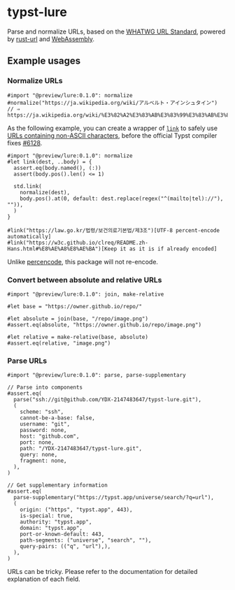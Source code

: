 # typst-lure

Parse and normalize URLs, based on the [WHATWG URL Standard](https://url.spec.whatwg.org/), powered by [rust-url](https://crates.io/crates/url) and [WebAssembly](https://typst.app/docs/reference/foundations/plugin/).

## Example usages

### Normalize URLs

```typst
#import "@preview/lure:0.1.0": normalize
#normalize("https://ja.wikipedia.org/wiki/アルベルト・アインシュタイン")
// ⇒ https://ja.wikipedia.org/wiki/%E3%82%A2%E3%83%AB%E3%83%99%E3%83%AB%E3%83%88%E3%83%BB%E3%82%A2%E3%82%A4%E3%83%B3%E3%82%B7%E3%83%A5%E3%82%BF%E3%82%A4%E3%83%B3
```

As the following example, you can create a wrapper of [`link`](https://typst.app/docs/reference/model/link/) to safely use [URLs containing non-ASCII characters](https://typst-doc-cn.github.io/clreq/#links-containing-non-ascii-characters-are-wrong-when-viewing-pdf-in-safari-ascii-safari-pdf), 
before the official Typst compiler fixes [#6128](https://github.com/typst/typst/issues/6128).

```typst
#import "@preview/lure:0.1.0": normalize
#let link(dest, ..body) = {
  assert.eq(body.named(), (:))
  assert(body.pos().len() <= 1)

  std.link(
    normalize(dest),
    body.pos().at(0, default: dest.replace(regex("^(mailto|tel)://"), "")),
  )
}

#link("https://law.go.kr/법령/보건의료기본법/제3조")[UTF-8 percent-encode automatically]
#link("https://w3c.github.io/clreq/README.zh-Hans.html#%E8%AE%A8%E8%AE%BA")[Keep it as it is if already encoded]
```

Unlike [percencode](https://typst.app/universe/package/percencode), this package will not re-encode.

### Convert between absolute and relative URLs

```typst
#import "@preview/lure:0.1.0": join, make-relative

#let base = "https://owner.github.io/repo/"

#let absolute = join(base, "/repo/image.png")
#assert.eq(absolute, "https://owner.github.io/repo/image.png")

#let relative = make-relative(base, absolute)
#assert.eq(relative, "image.png")
```

### Parse URLs

```typst
#import "@preview/lure:0.1.0": parse, parse-supplementary

// Parse into components
#assert.eq(
  parse("ssh://git@github.com/YDX-2147483647/typst-lure.git"),
  (
    scheme: "ssh",
    cannot-be-a-base: false,
    username: "git",
    password: none,
    host: "github.com",
    port: none,
    path: "/YDX-2147483647/typst-lure.git",
    query: none,
    fragment: none,
  ),
)

// Get supplementary information
#assert.eq(
  parse-supplementary("https://typst.app/universe/search/?q=url"),
  (
    origin: ("https", "typst.app", 443),
    is-special: true,
    authority: "typst.app",
    domain: "typst.app",
    port-or-known-default: 443,
    path-segments: ("universe", "search", ""),
    query-pairs: (("q", "url"),),
  ),
)
```

URLs can be tricky. Please refer to the documentation for detailed explanation of each field.
